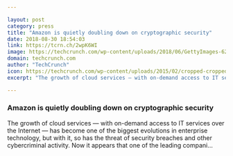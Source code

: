 ```yaml
---

layout: post
category: press
title: "Amazon is quietly doubling down on cryptographic security"
date: 2018-08-30 18:54:03
link: https://tcrn.ch/2wpK6WI
image: https://techcrunch.com/wp-content/uploads/2018/06/GettyImages-622184706.jpg?w=600
domain: techcrunch.com
author: "TechCrunch"
icon: https://techcrunch.com/wp-content/uploads/2015/02/cropped-cropped-favicon-gradient.png?w=180
excerpt: "The growth of cloud services — with on-demand access to IT services over the Internet — has become one of the biggest evolutions in enterprise technology, but with it, so has the threat of security breaches and other cybercriminal activity. Now it appears that one of the leading compani…"

---
```


### Amazon is quietly doubling down on cryptographic security

The growth of cloud services — with on-demand access to IT services over the Internet — has become one of the biggest evolutions in enterprise technology, but with it, so has the threat of security breaches and other cybercriminal activity. Now it appears that one of the leading compani…